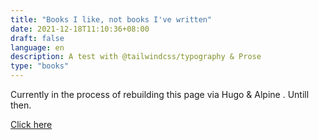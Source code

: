 ```yaml
---
title: "Books I like, not books I've written"
date: 2021-12-18T11:10:36+08:00
draft: false
language: en
description: A test with @tailwindcss/typography & Prose
type: "books"
---
```


Currently in the process of rebuilding this page via Hugo & Alpine . Untill then.

[Click here](https://ibrahimsowunmi.com/content)